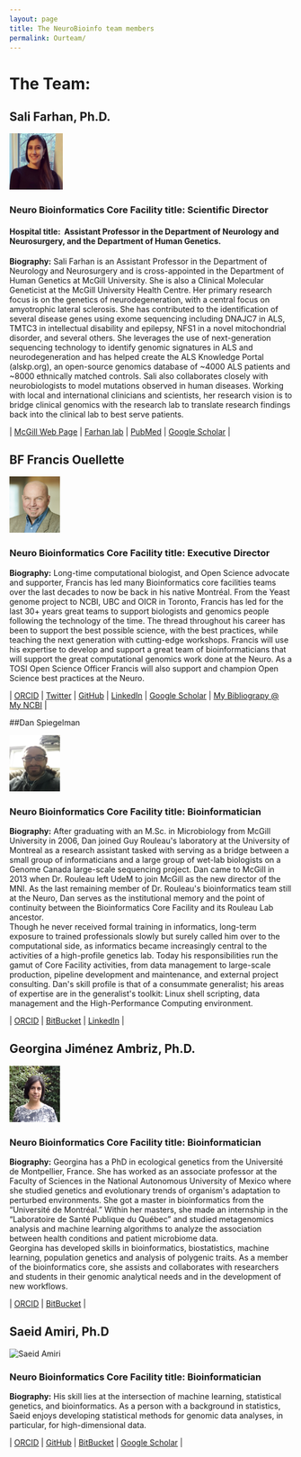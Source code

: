 ```yaml
---
layout: page
title: The NeuroBioinfo team members
permalink: Ourteam/
---
```



# The Team: 


## Sali Farhan, Ph.D. 


<img src="/public/member/sali_farhan.png" alt="Sali Farhane" width="95" height="100">

<!--- <img src="https://raw.githubusercontent.com/neurobioinfo/neurobioinfo.github.io/main/public/member/" alt="Sali Farhan" width="95" height="100"> --->


### Neuro Bioinformatics Core Facility title: Scientific Director
#### Hospital title:  Assistant Professor in the Department of Neurology and Neurosurgery, and the Department of Human Genetics.

  
**Biography:** Sali Farhan is an Assistant Professor in the Department of Neurology and Neurosurgery and is cross-appointed in the Department of Human Genetics at McGill University. She is also a Clinical Molecular Geneticist at the McGill University Health Centre. Her primary research focus is on the genetics of neurodegeneration, with a central focus on amyotrophic lateral sclerosis. She has contributed to the identification of several disease genes using exome sequencing including DNAJC7 in ALS, TMTC3 in intellectual disability and epilepsy, NFS1 in a novel mitochondrial disorder, and several others. She leverages the use of next-generation sequencing technology to identify genomic signatures in ALS and neurodegeneration and has helped create the ALS Knowledge Portal (alskp.org), an open-source genomics database of ~4000 ALS patients and ~8000 ethnically matched controls. Sali also collaborates closely with neurobiologists to model mutations observed in human diseases. Working with local and international clinicians and scientists, her research vision is to bridge clinical genomics with the research lab to translate research findings back into the clinical lab to best serve patients.


| [McGill Web Page](https://www.mcgill.ca/neuro/sali-farhan-phd) | [Farhan lab](https://www.mcgill.ca/farhan-lab/) | [PubMed](https://www.mcgill.ca/farhan-lab/) | [Google Scholar](https://scholar.google.ca/citations?user=o7xoLwMAAAAJ&hl=en) | 


## BF Francis Ouellette 


<img src="/public/member/francis_ouellette.png" alt="Francis Ouellette" width="90" height="100">

<!--- <img src="https://raw.githubusercontent.com/neurobioinfo/neurobioinfo.github.io/main/public/member/francis_ouellette.png" alt="Francis Ouellette" width="90" height="100"> -->


### Neuro Bioinformatics Core Facility title: Executive Director
**Biography:** Long-time computational biologist, and Open Science advocate and supporter, Francis has led many Bioinformatics core facilities teams over the last decades to now be back in his native Montréal. From the Yeast genome project to NCBI, UBC and OICR in Toronto, Francis has led for the last 30+ years great teams to support biologists and genomics people following the technology of the time. The thread throughout his career has been to support the best possible science, with the best practices, while teaching the next generation with cutting-edge workshops. Francis will use his expertise to develop and support a great team of bioinformaticians that will support the great computational genomics work done at the Neuro. As a TOSI Open Science Officer Francis will also support and champion Open Science best practices at the Neuro.

| [ORCID](https://orcid.org/0000-0003-4676-675X) | [Twitter](https://twitter.com/bffo) | [GitHub](https://github.com/bffo) | [LinkedIn](https://www.linkedin.com/in/francisouellette/) | [Google Scholar](https://scholar.google.ca/citations?user=lT0bBFYAAAAJ&hl=en) | [My Bibliograpy @ My NCBI](https://www.ncbi.nlm.nih.gov/myncbi/francis.ouellette.1/bibliography/public/) | 

##Dan Spiegelman  

<img src="/public/member/dan.spiegleman.jpg" alt="Dan Spiegleman" width="90" height="100">

<!--- <img src="https://raw.githubusercontent.com/neurobioinfo/neurobioinfo.github.io/main/public/member/dan.spiegleman.jpg" alt="Dan Spiegelman" width="90" height="100"> -->

### Neuro Bioinformatics Core Facility title: Bioinformatician
**Biography:** After graduating with an M.Sc. in Microbiology from McGill University in 2006, Dan joined Guy Rouleau's laboratory at the University of Montreal as a research assistant tasked with serving as a bridge between a small group of informaticians and a large group of wet-lab biologists on a Genome Canada large-scale sequencing project. Dan came to McGill in 2013 when Dr. Rouleau left UdeM to join McGill as the new director of the MNI. As the last remaining member of Dr. Rouleau's bioinformatics team still at the Neuro, Dan serves as the institutional memory and the point of continuity between the Bioinformatics Core Facility and its Rouleau Lab ancestor.<br>
Though he never received formal training in informatics, long-term exposure to trained professionals slowly but surely called him over to the computational side, as informatics became increasingly central to the activities of a high-profile genetics lab. Today his responsibilities run the gamut of Core Facility activities, from data management to large-scale production, pipeline development and maintenance, and external project consulting. Dan's skill profile is that of a consummate generalist; his areas of expertise are in the generalist's toolkit: Linux shell scripting, data management and the High-Performance Computing environment. 

| [ORCID](https://orcid.org/0000-0003-4971-8868) | [BitBucket](https://bitbucket.org/danschlomo/) | [LinkedIn](https://www.linkedin.com/in/dan-spiegelman-69b9ab/) | 


## Georgina Jiménez Ambriz, Ph.D.

<img src="/public/member/GeorginaJA.jpeg" alt="Georgina Jiménez Ambriz" width="90" height="100">

<!--- <img src="https://raw.githubusercontent.com/neurobioinfo/neurobioinfo.github.io/main/public/member/GeorginaJA.jpeg" alt="DGeorginaJA.jpeg" width="100" height="100"> -->

### Neuro Bioinformatics Core Facility title: Bioinformatician 
**Biography:** Georgina has a PhD in ecological genetics from the Université de Montpellier, France. She has worked as an associate professor at the Faculty of Sciences in the National Autonomous University of Mexico where she studied genetics and evolutionary trends of organism's adaptation to perturbed environments. She got a master in bioinformatics from the “Université de Montréal.” Within her masters, she made an internship in the “Laboratoire de Santé Publique du Québec” and studied metagenomics analysis and machine learning algorithms to analyze the association between health conditions and patient microbiome data.  <br>
Georgina has developed skills in bioinformatics, biostatistics, machine learning, population genetics and analysis of polygenic traits. As a member of the bioinformatics core, she assists and collaborates with researchers and students in their genomic analytical needs and in the development of new workflows.

| [ORCID](https://orcid.org/0000-0003-2496-5993) | [BitBucket](https://bitbucket.org/GeorgieJA/) | 

## Saeid Amiri, Ph.D

<img src="/public/member/saeid_amiri.png" alt="Saeid Amiri" width="90" height="100">

<!--- <img src="https://raw.githubusercontent.com/neurobioinfo/neurobioinfo.github.io/main/public/member/saeid_amiri.png" alt="Saeid Amiri" width="90" height="100"> -->

### Neuro Bioinformatics Core Facility title: Bioinformatician
**Biography:** His skill lies at the intersection of machine learning, statistical genetics, and
bioinformatics. As a person with a background in statistics, Saeid enjoys developing statistical methods for genomic data analyses, in particular, for high-dimensional data.   


| [ORCID](https://orcid.org/0000-0003-2028-092X) | [GitHub](https://github.com/saeidamiri1) | [BitBucket](https://bitbucket.org/samamiri/) | [Google Scholar](https://scholar.google.com/citations?user=iroPmuAAAAAJ&hl=en) | 






<!--- <h5>
Address: 
</h5>
Data scientist at The Neuro (Montreal Neurological Institute-Hospital) <br>
McGill University <br>
1033 Pine Avenue West <br>
--> 